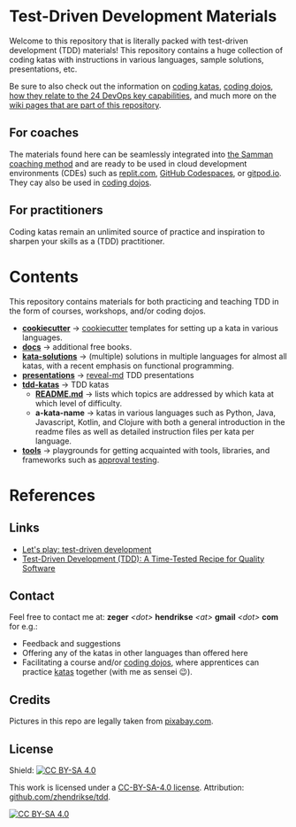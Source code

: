 # Test-Driven Development Materials

Welcome to this repository that is literally packed with test-driven development (TDD) materials!
This repository contains a huge collection of coding katas with instructions in various languages, 
sample solutions, presentations, etc.

Be sure to also check out the information on 
[coding katas](https://github.com/zhendrikse/tdd/wiki/The-Coding-Katas), 
[coding dojos](https://github.com/zhendrikse/tdd/wiki/The-Katas-and-the-Coding-Dojo), 
[how they relate to the 24 DevOps key capabilities](https://github.com/zhendrikse/tdd/wiki/The-Katas-and-the-24-Key-Capabilities), 
and much more on
the [wiki pages that are part of this repository](https://github.com/zhendrikse/tdd/wiki).

## For coaches

The materials found here can be seamlessly integrated into 
[the Samman coaching method](https://www.sammancoaching.org/) and
are ready to be used in cloud development environments (CDEs) such
as [replit.com](https://replit.com), 
[GitHub Codespaces](https://github.com/features/codespaces), 
or [gitpod.io](https://gitpod.io). They cay also be
used in [coding dojos](https://github.com/zhendrikse/tdd/wiki/The-Katas-and-the-Coding-Dojo).

## For practitioners

Coding katas remain an unlimited source of practice and inspiration
to sharpen your skills as a (TDD) practitioner.

# Contents

This repository contains materials for both practicing and teaching TDD
in the form of courses, workshops, and/or coding dojos.

- **[cookiecutter](./cookiecutter/)** &rarr; [cookiecutter](https://github.com/cookiecutter/cookiecutter) templates for setting up a kata in various languages.
- **[docs](./docs/)** &rarr; additional free books.
- **[kata-solutions](./kata-solutions/)** &rarr; (multiple) solutions in multiple languages for almost all katas, with a recent emphasis on functional programming.
- **[presentations](./presentations/)** &rarr; [reveal-md](https://github.com/webpro/reveal-md) TDD presentations
- **[tdd-katas](./tdd-katas/)** &rarr; TDD katas
  - **[README.md](./tdd-katas/README.md)** &rarr; lists which topics are addressed by which kata at which level of difficulty.
  - **a-kata-name** &rarr; katas in various languages such as Python, Java, Javascript, Kotlin, and Clojure with both a general introduction in the readme files as well as detailed instruction files per kata per language.
- **[tools](./tools/)** &rarr; playgrounds for getting acquainted with tools, libraries, and frameworks such as [approval testing](https://approvaltests.com/).

# References

## Links

- [Let's play: test-driven development](https://www.jamesshore.com/v2/projects/lets-play-tdd)
- [Test-Driven Development (TDD): A Time-Tested Recipe for Quality Software](https://semaphoreci.com/blog/test-driven-development)

## Contact

Feel free to contact me at: **zeger** _&lt;dot&gt;_ **hendrikse** _&lt;at&gt;_ **gmail** _&lt;dot&gt;_ **com** for e.g.:
- Feedback and suggestions
- Offering any of the katas in other languages than offered here
- Facilitating a course and/or [coding dojos](https://codingdojo.org/WhatIsCodingDojo/), where apprentices can practice [katas](http://codekata.com/) together (with me as sensei 😉).

## Credits

Pictures in this repo are legally taken from [pixabay.com](https://pixabay.com). 

## License
  
Shield: [![CC BY-SA 4.0][cc-by-sa-shield]][cc-by-sa]

This work is licensed under a
[CC-BY-SA-4.0 license](https://creativecommons.org/licenses/by-sa/4.0/). Attribution: [github.com/zhendrikse/tdd](https://github.com/zhendrikse/tdd).

[![CC BY-SA 4.0][cc-by-sa-image]][cc-by-sa]

[cc-by-sa]: http://creativecommons.org/licenses/by-sa/4.0/
[cc-by-sa-image]: https://licensebuttons.net/l/by-sa/4.0/88x31.png
[cc-by-sa-shield]: https://img.shields.io/badge/License-CC%20BY--SA%204.0-lightgrey.svg
